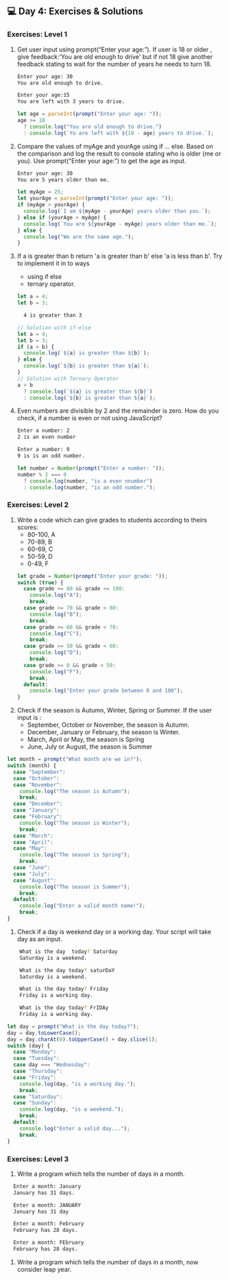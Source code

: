 ## 💻 Day 4: Exercises & Solutions

### Exercises: Level 1

1. Get user input using prompt(“Enter your age:”). If user is 18 or older , give feedback:'You are old enough to drive' but if not 18 give another feedback stating to wait for the number of years he needs to turn 18.

   ```sh
   Enter your age: 30
   You are old enough to drive.

   Enter your age:15
   You are left with 3 years to drive.
   ```

   ```js
   let age = parseInt(prompt("Enter your age: "));
   age >= 18
     ? console.log("You are old enough to drive.")
     : console.log(`Yo are left with ${18 - age} years to drive.`);
   ```

1. Compare the values of myAge and yourAge using if … else. Based on the comparison and log the result to console stating who is older (me or you). Use prompt(“Enter your age:”) to get the age as input.

   ```sh
   Enter your age: 30
   You are 5 years older than me.
   ```

   ```js
   let myAge = 25;
   let yourAge = parseInt(prompt("Enter your age: "));
   if (myAge > yourAge) {
     console.log(`I am ${myAge - yourAge} years older than you.`);
   } else if (yourAge > myAge) {
     console.log(`You are ${yourAge - myAge} years older than me.`);
   } else {
     console.log("We are the same age.");
   }
   ```

1. If a is greater than b return 'a is greater than b' else 'a is less than b'. Try to implement it in to ways

   - using if else
   - ternary operator.

   ```js
   let a = 4;
   let b = 3;
   ```

   ```sh
     4 is greater than 3
   ```

   ```js
   // Solution with if-else
   let a = 4;
   let b = 3;
   if (a > b) {
     console.log(`${a} is greater than ${b}`);
   } else {
     console.log(`${b} is greater than ${a}`);
   }
   // Solution with Ternary Operator
   a > b
     ? console.log(`${a} is greater than ${b}`)
     : console.log(`${b} is greater than ${a}`);
   ```

1. Even numbers are divisible by 2 and the remainder is zero. How do you check, if a number is even or not using JavaScript?

   ```sh
   Enter a number: 2
   2 is an even number

   Enter a number: 9
   9 is is an odd number.
   ```

   ```js
   let number = Number(prompt("Enter a number: "));
   number % 2 === 0
     ? console.log(number, "is a even nnumber")
     : console.log(number, "is an odd number.");
   ```

### Exercises: Level 2

1. Write a code which can give grades to students according to theirs scores:
   - 80-100, A
   - 70-89, B
   - 60-69, C
   - 50-59, D
   - 0-49, F
   ```js
   let grade = Number(prompt("Enter your grade: "));
   switch (true) {
     case grade >= 80 && grade <= 100:
       console.log("A");
       break;
     case grade >= 70 && grade < 80:
       console.log("B");
       break;
     case grade >= 60 && grade < 70:
       console.log("C");
       break;
     case grade >= 50 && grade < 60:
       console.log("D");
       break;
     case grade >= 0 && grade < 50:
       console.log("F");
       break;
     default:
       console.log("Enter your grade between 0 and 100");
   }
   ```
1. Check if the season is Autumn, Winter, Spring or Summer.
   If the user input is :
   - September, October or November, the season is Autumn.
   - December, January or February, the season is Winter.
   - March, April or May, the season is Spring
   - June, July or August, the season is Summer

```js
let month = prompt("What month are we in?");
switch (month) {
  case "September":
  case "October":
  case "November":
    console.log("The season is Autumn");
    break;
  case "December":
  case "January":
  case "February":
    console.log("The season is Winter");
    break;
  case "March":
  case "April":
  case "May":
    console.log("The season is Spring");
    break;
  case "June":
  case "July":
  case "August":
    console.log("The season is Summer");
    break;
  default:
    console.log("Enter a valid month name!");
    break;
}
```

1. Check if a day is weekend day or a working day. Your script will take day as an input.

```sh
    What is the day  today? Saturday
    Saturday is a weekend.

    What is the day today? saturDaY
    Saturday is a weekend.

    What is the day today? Friday
    Friday is a working day.

    What is the day today? FrIDAy
    Friday is a working day.
```

```js
let day = prompt("What is the day today?");
day = day.toLowerCase();
day = day.charAt(0).toUpperCase() + day.slice(1);
switch (day) {
  case "Monday":
  case "Tuesday":
  case day === "Wednesday":
  case "Thursday":
  case "Friday":
    console.log(day, "is a working day.");
    break;
  case "Saturday":
  case "Sunday":
    console.log(day, "is a weekend.");
    break;
  default:
    console.log("Enter a valid day...");
    break;
}
```

### Exercises: Level 3

1. Write a program which tells the number of days in a month.

```sh
  Enter a month: January
  January has 31 days.

  Enter a month: JANUARY
  January has 31 day

  Enter a month: February
  February has 28 days.

  Enter a month: FEbruary
  February has 28 days.
```

1. Write a program which tells the number of days in a month, now consider leap year.
